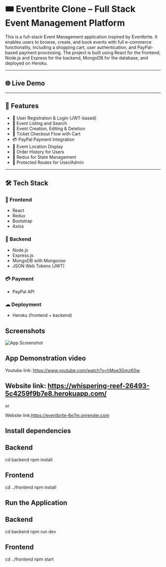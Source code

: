 # 🎟️ Eventbrite Clone – Full Stack Event Management Platform

This is a full-stack Event Management application inspired by Eventbrite. It enables users to browse, create, and book events with full e-commerce functionality, including a shopping cart, user authentication, and PayPal-based payment processing. The project is built using React for the frontend, Node.js and Express for the backend, MongoDB for the database, and deployed on Heroku.

---

## 🌐 Live Demo


---

## 📌 Features

- 👥 User Registration & Login (JWT-based)
- 🎫 Event Listing and Search
- 📝 Event Creation, Editing & Deletion
- 🛒 Ticket Checkout Flow with Cart
- 💳 PayPal Payment Integration
- 📍 Event Location Display
- 🧾 Order History for Users
- 🧠 Redux for State Management
- 🔐 Protected Routes for User/Admin

---

## 🛠 Tech Stack

### 🔹 Frontend
- React
- Redux
- Bootstrap
- Axios

### 🔸 Backend
- Node.js
- Express.js
- MongoDB with Mongoose
- JSON Web Tokens (JWT)

### 💳 Payment
- PayPal API

### ☁ Deployment
- Heroku (frontend + backend)

## Screenshots

![App Screenshot](https://via.placeholder.com/468x300?text=App+Screenshot+Here)

## App Demonstration video
Youtube link: https://www.youtube.com/watch?v=hMoe3GmzK0w

## Website link: https://whispering-reef-26493-5c4259f9b7e8.herokuapp.com/

or

Website link:https://eventbrite-6e7m.onrender.com

## Install dependencies

## Backend
cd backend
npm install

## Frontend
cd ../frontend
npm install
## Run the Application

## Backend
cd backend
npm run dev

## Frontend
cd ../frontend
npm start
